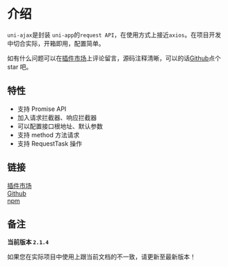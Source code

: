 # 介绍

`uni-ajax`是封装 `uni-app`的`request API`，在使用方式上接近`axios`。在项目开发中切合实际，开箱即用，配置简单。

如有什么问题可以在[插件市场](https://ext.dcloud.net.cn/plugin?id=2351)上评论留言，源码注释清晰，可以的话[Github](https://github.com/ponjs/uni-ajax)点个 star 吧。

## 特性

- 支持 Promise API
- 加入请求拦截器、响应拦截器
- 可以配置接口根地址、默认参数
- 支持 method 方法请求
- 支持 RequestTask 操作

## 链接

[插件市场](https://ext.dcloud.net.cn/plugin?id=2351)<br />
[Github](https://github.com/ponjs/uni-ajax)<br />
[npm](https://www.npmjs.com/package/uni-ajax)

## 备注

**当前版本 `2.1.4`**

如果您在实际项目中使用上跟当前文档的不一致，请更新至最新版本！
